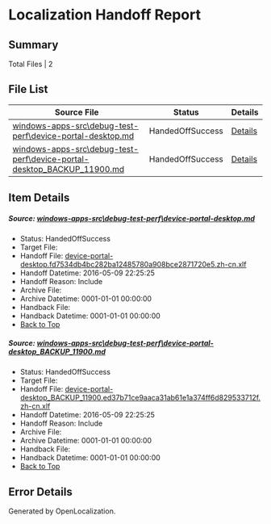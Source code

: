 # <a name='report-top'></a> Localization Handoff Report

## Summary
 Total Files | 2

## File List
 Source File | Status | Details 
 ----------- | ------ | ------- 
 [windows-apps-src\debug-test-perf\device-portal-desktop.md](https://github.com/Microsoft/windows-apps/blob/0509555c7d38555769e93d5999e314e7139e7991/windows-apps-src/debug-test-perf/device-portal-desktop.md) | HandedOffSuccess | [Details](#59aa576e8e1a0562e71db4204af8c9a81ce0e8c81912)
 [windows-apps-src\debug-test-perf\device-portal-desktop_BACKUP_11900.md](https://github.com/Microsoft/windows-apps/blob/99da0b81412e9e62497c7e23b237416b51ac29f2/windows-apps-src/debug-test-perf/device-portal-desktop_BACKUP_11900.md) | HandedOffSuccess | [Details](#6aed8aa1f396d3a031feda0fa7650cb1b01ec25b1913)

## Item Details
##### <a name='59aa576e8e1a0562e71db4204af8c9a81ce0e8c81912'></a> Source: [windows-apps-src\debug-test-perf\device-portal-desktop.md](https://github.com/Microsoft/windows-apps/blob/0509555c7d38555769e93d5999e314e7139e7991/windows-apps-src/debug-test-perf/device-portal-desktop.md)
* Status: HandedOffSuccess
* Target File: 
* Handoff File: [device-portal-desktop.fd7534db4bc282ba12485780a908bce2871720e5.zh-cn.xlf](https://github.com/Microsoft/WDG.handoff/blob/8f717978798f4423aa27f455cfa7bff2d33c12a9/ol-handoff/Microsoft/windows-apps.zh-cn/master/device-portal-desktop.fd7534db4bc282ba12485780a908bce2871720e5.zh-cn.xlf)
* Handoff Datetime: 2016-05-09 22:25:25
* Handoff Reason: Include
* Archive File: 
* Archive Datetime: 0001-01-01 00:00:00
* Handback File: 
* Handback Datetime: 0001-01-01 00:00:00
* [Back to Top](#report-top)

##### <a name='6aed8aa1f396d3a031feda0fa7650cb1b01ec25b1913'></a> Source: [windows-apps-src\debug-test-perf\device-portal-desktop_BACKUP_11900.md](https://github.com/Microsoft/windows-apps/blob/99da0b81412e9e62497c7e23b237416b51ac29f2/windows-apps-src/debug-test-perf/device-portal-desktop_BACKUP_11900.md)
* Status: HandedOffSuccess
* Target File: 
* Handoff File: [device-portal-desktop_BACKUP_11900.ed37b71ce9aaca31ab61e1a374ff6d829533712f.zh-cn.xlf](https://github.com/Microsoft/WDG.handoff/blob/8f717978798f4423aa27f455cfa7bff2d33c12a9/ol-handoff/Microsoft/windows-apps.zh-cn/master/device-portal-desktop_BACKUP_11900.ed37b71ce9aaca31ab61e1a374ff6d829533712f.zh-cn.xlf)
* Handoff Datetime: 2016-05-09 22:25:25
* Handoff Reason: Include
* Archive File: 
* Archive Datetime: 0001-01-01 00:00:00
* Handback File: 
* Handback Datetime: 0001-01-01 00:00:00
* [Back to Top](#report-top)


## Error Details

Generated by OpenLocalization.
